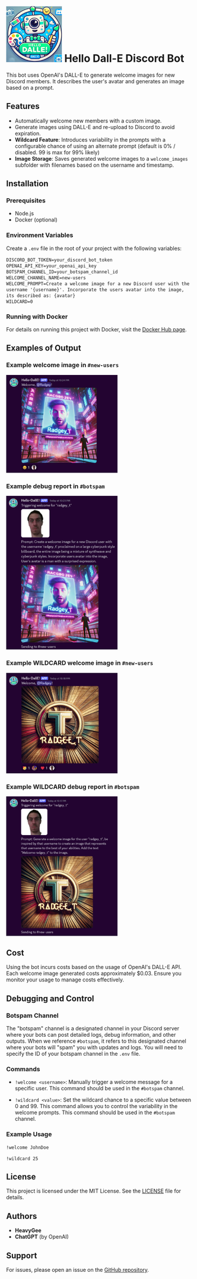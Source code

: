 # <img src="https://github.com/heavygee/hello-dalle-discordbot/blob/main/readme_images/logo.png" alt="Logo" width="150" height="150"> Hello Dall-E Discord Bot

This bot uses OpenAI's DALL-E to generate welcome images for new Discord members. It describes the user's avatar and generates an image based on a prompt.

## Features
- Automatically welcome new members with a custom image.
- Generate images using DALL-E and re-upload to Discord to avoid expiration.
- **Wildcard Feature**: Introduces variability in the prompts with a configurable chance of using an alternate prompt (default is 0% / disabled. 99 is max for 99% likely)
- **Image Storage**: Saves generated welcome images to a `welcome_images` subfolder with filenames based on the username and timestamp.

## Installation

### Prerequisites
- Node.js
- Docker (optional)

### Environment Variables
Create a `.env` file in the root of your project with the following variables:

```plaintext
DISCORD_BOT_TOKEN=your_discord_bot_token
OPENAI_API_KEY=your_openai_api_key
BOTSPAM_CHANNEL_ID=your_botspam_channel_id
WELCOME_CHANNEL_NAME=new-users
WELCOME_PROMPT=Create a welcome image for a new Discord user with the username '{username}'. Incorporate the users avatar into the image, its described as: {avatar}
WILDCARD=0
```

### Running with Docker

For details on running this project with Docker, visit the [Docker Hub page](https://hub.docker.com/r/heavygee/hello-dalle-discordbot).

## Examples of Output

### Example welcome image in `#new-users`
<img src="https://github.com/heavygee/hello-dalle-discordbot/blob/main/readme_images/new-users-output.png" alt="Example welcome image in #new-users" width="300">

### Example debug report in `#botspam`
<img src="https://github.com/heavygee/hello-dalle-discordbot/blob/main/readme_images/botspam-output.png" alt="Example debug report in #botspam" width="300">

### Example WILDCARD welcome image in `#new-users`
<img src="https://github.com/heavygee/hello-dalle-discordbot/blob/main/readme_images/wildcard-output.png" alt="Example wildcard welcome image in #new-users" width="300">

### Example WILDCARD debug report in `#botspam`
<img src="https://github.com/heavygee/hello-dalle-discordbot/blob/main/readme_images/wildcard-botspam-output.png" alt="Example wildcard debug report in #botspam" width="300">

## Cost

Using the bot incurs costs based on the usage of OpenAI's DALL-E API. Each welcome image generated costs approximately $0.03. Ensure you monitor your usage to manage costs effectively.

## Debugging and Control

### Botspam Channel

The "botspam" channel is a designated channel in your Discord server where your bots can post detailed logs, debug information, and other outputs. When we reference `#botspam`, it refers to this designated channel where your bots will "spam" you with updates and logs. You will need to specify the ID of your botspam channel in the `.env` file.

### Commands

- `!welcome <username>`: Manually trigger a welcome message for a specific user. This command should be used in the `#botspam` channel.

- `!wildcard <value>`: Set the wildcard chance to a specific value between 0 and 99. This command allows you to control the variability in the welcome prompts. This command should be used in the `#botspam` channel.

### Example Usage

```
!welcome JohnDoe
```

```
!wildcard 25
```

## License

This project is licensed under the MIT License. See the [LICENSE](https://github.com/heavygee/hello-dalle-discordbot/blob/main/LICENSE) file for details.

## Authors

- **HeavyGee**
- **ChatGPT** (by OpenAI)

## Support

For issues, please open an issue on the [GitHub repository](https://github.com/heavygee/hello-dalle-discordbot).

